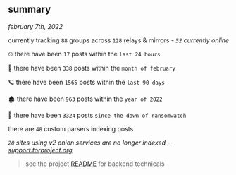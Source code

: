 
## summary
_february 7th, 2022_

currently tracking `88` groups across `128` relays & mirrors - _`52` currently online_

⏲ there have been `17` posts within the `last 24 hours`

🦈 there have been `338` posts within the `month of february`

🪐 there have been `1565` posts within the `last 90 days`

🏚 there have been `963` posts within the `year of 2022`

🦕 there have been `3324` posts `since the dawn of ransomwatch`

there are `48` custom parsers indexing posts

_`20` sites using v2 onion services are no longer indexed - [support.torproject.org](https://support.torproject.org/onionservices/v2-deprecation/)_

> see the project [README](https://github.com/thetanz/ransomwatch#ransomwatch--) for backend technicals
